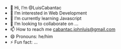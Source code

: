 - 👋 Hi, I’m @LuisCabantac
- 👀 I’m interested in Web Development
- 🌱 I’m currently learning Javascript
- 💞️ I’m looking to collaborate on ...
- 📫 How to reach me cabantac.johnluis@gmail.com
- 😄 Pronouns: he/him
- ⚡ Fun fact: ...

<!---
LuisCabantac/LuisCabantac is a ✨ special ✨ repository because its `README.md` (this file) appears on your GitHub profile.
You can click the Preview link to take a look at your changes.
--->
